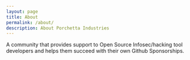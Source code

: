 ```yaml
---
layout: page
title: About
permalink: /about/
description: About Porchetta Industries
---
```


A community that provides support to Open Source Infosec/hacking tool developers and helps them succeed with their own Github Sponsorships.